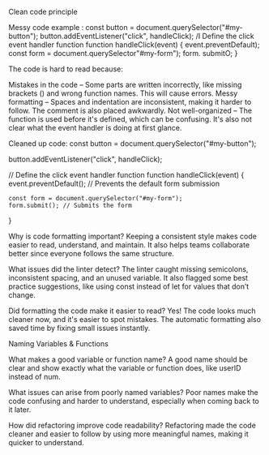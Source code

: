 Clean code principle

Messy code example :
const button = document.querySelector("#my-button");
button.addEventListener("click", handleClick);
/I Define the click event handler function
function handleClick(event) {
event.preventDefault);
const form = document.querySelector"#my-form");
form. submitO;
}

The code is hard to read because:

Mistakes in the code – Some parts are written incorrectly, like missing brackets () and wrong function names. This will cause errors.
Messy formatting – Spaces and indentation are inconsistent, making it harder to follow. The comment is also placed awkwardly.
Not well-organized – The function is used before it's defined, which can be confusing. It's also not clear what the event handler is doing at first glance.

Cleaned up code:
const button = document.querySelector("#my-button");

button.addEventListener("click", handleClick);

// Define the click event handler function
function handleClick(event) {
    event.preventDefault(); // Prevents the default form submission

    const form = document.querySelector("#my-form");
    form.submit(); // Submits the form
}

Why is code formatting important?
Keeping a consistent style makes code easier to read, understand, and maintain. It also helps teams collaborate better since everyone follows the same structure.

What issues did the linter detect?
The linter caught missing semicolons, inconsistent spacing, and an unused variable. It also flagged some best practice suggestions, like using const instead of let for values that don’t change.

Did formatting the code make it easier to read?
Yes! The code looks much cleaner now, and it's easier to spot mistakes. The automatic formatting also saved time by fixing small issues instantly.

Naming Variables & Functions

What makes a good variable or function name?
A good name should be clear and show exactly what the variable or function does, like userID instead of num.

What issues can arise from poorly named variables?
Poor names make the code confusing and harder to understand, especially when coming back to it later.

How did refactoring improve code readability?
Refactoring made the code cleaner and easier to follow by using more meaningful names, making it quicker to understand.